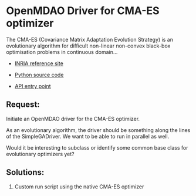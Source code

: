 # OpenMDAO Driver for CMA-ES optimizer

The CMA-ES (Covariance Matrix Adaptation Evolution Strategy) is an evolutionary algorithm for difficult non-linear non-convex black-box optimisation problems in continuous domain... 

* [INRIA reference site](http://cma.gforge.inria.fr)

* [Python source code](https://github.com/CMA-ES/pycma)  

* [API entry point](http://cma.gforge.inria.fr/apidocs-pycma/cma.html)

## Request:
Initiate an OpenMDAO driver for the CMA-ES optimizer.

As an evolutionary algorithm, the driver should be something along the lines of the SimpleGADriver. 
We want to be able to run in parallel as well. 

Would it be interesting to subclass or identify some common base class for evolutionary optimizers yet? 

## Solutions:

1. Custom run script using the native CMA-ES optimizer

